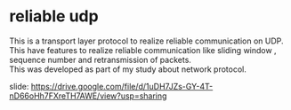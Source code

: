 # reliable udp 
This is a transport layer protocol to realize reliable communication on UDP. <br>
This have features to realize reliable communication like sliding window ,<br> sequence number and retransmission of packets. <br>
This was developed as part of my study about network protocol.

slide: https://drive.google.com/file/d/1uDH7JZs-GY-4T-nD66oHh7FXreTH7AWE/view?usp=sharing

